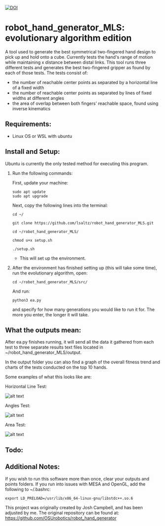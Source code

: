 [![DOI](https://zenodo.org/badge/449414021.svg)](https://zenodo.org/badge/latestdoi/449414021)
# robot_hand_generator_MLS: evolutionary algorithm edition
A tool used to generate the best symmetrical two-fingered hand design to pick up and hold onto a cube. Currently tests the hand's range of motion while maintaining x distance between distal links.
This tool runs three different tests and generates the best two-fingered gripper as found by each of those tests. The tests consist of:
- the number of reachable center points as separated by a horizontal line of a fixed width
- the number of reachable center points as separated by lines of fixed widths at different angles
- the area of overlap between both fingers' reachable space, found using inverse kinematics
  
## Requirements:
- Linux OS or WSL with ubuntu


## Install and Setup:
Ubuntu is currently the only tested method for executing this program.


1. Run the following commands:

    First, update your machine:
    
    ```console
    sudo apt update
    sudo apt upgrade
    ```
    Next, copy the following lines into the terminal:
    ```
    cd ~/
    ```
    ```
    git clone https://github.com/lsaltz/robot_hand_generator_MLS.git
    ```
    ```
    cd ~/robot_hand_generator_MLS/
    ```
    ```
    chmod u+x setup.sh
    ```
    ```
    ./setup.sh
    ```

    * This will set up the environment.
    
2. After the environment has finished setting up (this will take some time), run the evolutionary algorithm, open:

    ```console
    cd ~/robot_hand_generator_MLS/src/
    ```
   
   And run:
    
    ```console
    python3 ea.py
    ```
    and specify for how many generations you would like to run it for. The more you enter, the longer it will take. 
    
   
## What the outputs mean:

After ea.py finishes running, it will send all the data it gathered from each test to three separate results text files located in ~/robot_hand_generator_MLS/output.

In the output folder you can also find a graph of the overall fitness trend and charts of the tests conducted on the top 10 hands.

Some examples of what this looks like are:

<p align="left">Horizontal Line Test: </p>

![alt text](https://github.com/lsaltz/robot_hand_generator_MLS/blob/main/imgs/child_0_496_0w_t_s.png?raw=true)

<p align="left">Angles Test: </p>

![alt text](https://github.com/lsaltz/robot_hand_generator_MLS/blob/main/imgs/child_0_496_0w_t_t.png?raw=true)

<p align="left">Area Test: </p>

![alt text](https://github.com/lsaltz/robot_hand_generator_MLS/blob/main/imgs/child_0_520_0w_s_a.png?raw=true)


## Todo:


## Additional Notes:
If you wish to run this software more than once, clear your outputs and points folders. If you run into issues with MESA and OpenGL, add the following to ~/.bashrc:
```
export LD_PRELOAD=/usr/lib/x86_64-linux-gnu/libstdc++.so.6
```
This project was originally created by Josh Campbell, and has been adjusted by me. The original repository can be found at:
https://github.com/OSUrobotics/robot_hand_generator
